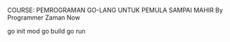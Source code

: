 COURSE: PEMROGRAMAN GO-LANG UNTUK PEMULA SAMPAI MAHIR
By Programmer Zaman Now

go init mod <nama-folder>
go build
go run <nama-file>